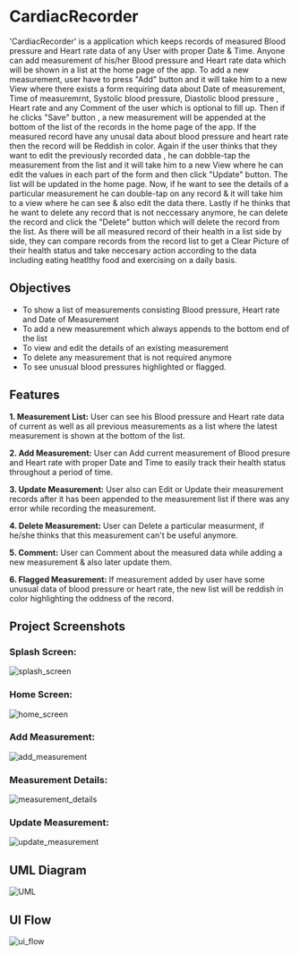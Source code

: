 # CardiacRecorder
'CardiacRecorder' is a application which keeps records of measured Blood pressure and Heart rate data of any User with proper Date & Time.
Anyone can add measurement of his/her Blood pressure and Heart rate data which will be shown in a list at the home page of the app.
To add a new measurement, user have to press "Add" button and it will take him to a new View where there exists a form requiring data
about Date of measurement, Time of measuremrnt, Systolic blood pressure, Diastolic blood pressure , Heart rate and any Comment 
of the user which is optional to fill up. Then if he clicks "Save" button , a new measurement will be appended at the bottom of the list of the records in the home
page of the app. If the measured record have any unusal data about blood pressure and heart rate then the record will be Reddish in color.
Again if the user thinks that they want to edit the previously recorded data , he can dobble-tap the measurement from the list and it will take him
to  a new View where he can edit the values in each part of the form and then click "Update" button. The list will be updated in the home page.
Now, if he want to see the details of a particular measurement he can double-tap on any record & it will take him to a view where he can 
see & also edit the data there. Lastly if he thinks that he want to delete any record that is not neccessary anymore, he can delete  the record and click the
"Delete" button which will delete the record from the list. As there will be all measured record of their health in a list side by side,
they can compare records from the record list  to get a Clear Picture of their health status and take neccesary action according to the data including 
eating heatlthy food and exercising on a daily basis.



## Objectives
* To show a list of measurements consisting Blood pressure, Heart rate and Date of Measurement
* To add a new measurement which always appends to the bottom end of the list
* To view and edit the details of an existing measurement
* To delete any measurement that is not required anymore
* To see unusual blood pressures highlighted or flagged.



## Features

**1. Measurement List:** User can see his Blood pressure and Heart rate data of current as well as all previous measurements as a list where the latest measurement is shown at the bottom of the list.

**2. Add Measurement:** User can Add current measurement of Blood presure and Heart rate with proper Date and Time  to easily track their health status throughout a period of time.

**3. Update Measurement:** User also can Edit or Update their measurement records after it has been appended to the measurement list if there was any error while recording the measurement. 

**4. Delete Measurement:** User can Delete a particular measurment, if he/she thinks that this measurement can't be useful anymore.

**5. Comment:** User can Comment about the measured data while adding a new measurement & also later update them.

**6. Flagged Measurement:** If measurement added by user have some unusual data of blood pressure or heart rate, the new list will be reddish in color highlighting the oddness of the record.

## Project Screenshots
### Splash Screen:
![splash_screen](https://user-images.githubusercontent.com/102896988/180838528-bac7886a-0dd3-4249-a48e-0c4a7c6ae6c7.jpg)

### Home Screen:
![home_screen](https://user-images.githubusercontent.com/102896988/180838576-55ae0ffb-96e5-4d42-9985-622e4500232e.jpg)

### Add Measurement:
![add_measurement](https://user-images.githubusercontent.com/102896988/180838591-016dbaaa-f795-47f0-b19d-50f29a6790ad.jpg)

### Measurement Details:
![measurement_details](https://user-images.githubusercontent.com/102896988/180839401-ae1932d0-5a71-4e1e-b18d-a6d024632547.jpg)

### Update Measurement:
![update_measurement](https://user-images.githubusercontent.com/102896988/180839423-c440da66-1b8f-4ca3-9835-f8edc8b557a9.jpg)

## UML Diagram
![UML](https://user-images.githubusercontent.com/102896728/175807220-ecf1356c-8056-4e6e-b145-55fe812d374f.png)

## UI Flow
![ui_flow](https://user-images.githubusercontent.com/102896988/180839463-6fa2d795-3d3b-4b39-9087-296a01f4c229.jpg)


